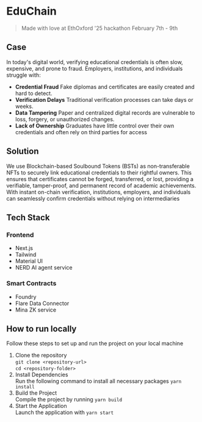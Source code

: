 # EduChain

> Made with love at EthOxford '25 hackathon February 7th - 9th
## Case
In today's digital world, verifying educational credentials is often slow, expensive, and prone to fraud. Employers, institutions, and individuals struggle with:

- **Credential Fraud** Fake diplomas and certificates are easily created and hard to detect.
- **Verification Delays** Traditional verification processes can take days or weeks.
- **Data Tampering** Paper and centralized digital records are vulnerable to loss, forgery, or unauthorized changes.
- **Lack of Ownership** Graduates have little control over their own credentials and often rely on third parties for access

## Solution
We use Blockchain-based Soulbound Tokens (BSTs) as non-transferable 
NFTs to securely link educational credentials to their rightful owners. 
This ensures that certificates cannot be forged, transferred, or lost, 
providing a verifiable, tamper-proof, and permanent record of academic 
achievements. With instant on-chain verification, institutions, employers,
and individuals can seamlessly confirm credentials without relying on intermediaries
## Tech Stack
### Frontend
- Next.js
- Tailwind
- Material UI
- NERD AI agent service
### Smart Contracts
- Foundry
- Flare Data Connector
- Mina ZK service
## How to run locally
Follow these steps to set up and run the project on your local machine
1. Clone the repository <br/>
`git clone <repository-url>`<br/>
`cd <repository-folder>`
3. Install Dependencies<br/>
Run the following command to install all necessary packages
`yarn install`
4. Build the Project<br/>
Compile the project by running
`yarn build`
5. Start the Application<br/>
Launch the application with
`yarn start`

